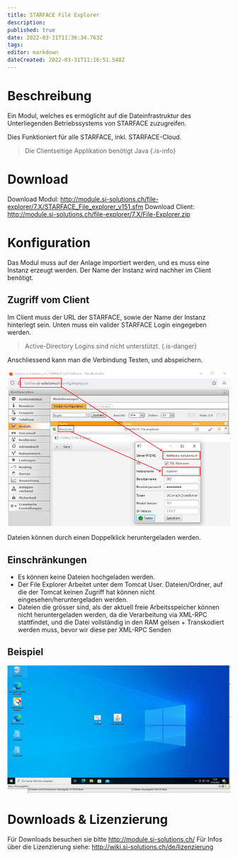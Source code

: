```yaml
---
title: STARFACE File Explorer
description: 
published: true
date: 2022-03-31T11:36:34.763Z
tags: 
editor: markdown
dateCreated: 2022-03-31T11:16:51.548Z
---
```


# Beschreibung
Ein Modul, welches es ermöglicht auf die Dateinfrastruktur des Unterliegenden Betriebssystems von STARFACE zuzugreifen.

Dies Funktioniert für alle STARFACE, inkl. STARFACE-Cloud.

> Die Clientseitige Applikation benötigt Java
{.is-info}

# Download
Download Modul: http://module.si-solutions.ch/file-explorer/7.X/STARFACE_File_explorer_v151.sfm
Download Client: http://module.si-solutions.ch/file-explorer/7.X/File-Explorer.zip


# Konfiguration
Das Modul muss auf der Anlage importiert werden, und es muss eine Instanz erzeugt werden. 
Der Name der Instanz wird nachher im Client benötigt.

## Zugriff vom Client
Im Client muss der URL der STARFACE, sowie der Name der Instanz hinterlegt sein.
Unten muss ein valider STARFACE Login eingegeben werden.

> Active-Directory Logins sind nicht unterstützt.
{.is-danger}

Anschliessend kann man die Verbindung Testen, und abspeichern.

![Setup.png](/uploads/file-explorer/Setup.png)

Dateien können durch einen Doppelklick heruntergeladen werden.

## Einschränkungen
- Es können keine Dateien hochgeladen werden.
- Der File Explorer Arbeitet unter dem Tomcat User. Dateien/Ordner, auf die der Tomcat keinen Zugriff hat können nicht eingesehen/heruntergeladen werden.
- Dateien die grösser sind, als der aktuell freie Arbeitsspeicher können nicht heruntergeladen werden, da die Verarbeitung via XML-RPC stattfindet, und die Datei vollständig in den RAM gelsen + Transkodiert werden muss, bevor wir diese per XML-RPC Senden

## Beispiel

![Example.gif](/uploads/file-explorer/Example.gif)

# Downloads & Lizenzierung
Für Downloads besuchen sie bitte http://module.si-solutions.ch/
Für Infos über die Lizenzierung siehe: http://wiki.si-solutions.ch/de/lizenzierung